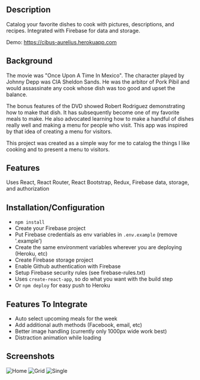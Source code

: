 ## Description
Catalog your favorite dishes to cook with pictures, descriptions, and recipes. Integrated with Firebase for data and storage.

Demo: https://cibus-aurelius.herokuapp.com

## Background
The movie was "Once Upon A Time In Mexico". The character played by Johnny Depp was CIA Sheldon Sands. He was the arbitor of Pork Pibil and would assassinate any cook whose dish was too good and upset the balance. 

The bonus features of the DVD showed Robert Rodriguez demonstrating how to make that dish. It has subsequently become one of my favorite meals to make. He also advocated learning how to make a handful of dishes really well and making a menu for people who visit. This app was inspired by that idea of creating a menu for visitors.

This project was created as a simple way for me to catalog the things I like cooking and to present a menu to visitors. 

## Features
Uses React, React Router, React Bootstrap, Redux, Firebase data, storage, and authorization

## Installation/Configuration
- `npm install`
- Create your Firebase project
- Put Firebase credentials as env variables in `.env.example` (remove '.example')
- Create the same environment variables wherever you are deploying (Heroku, etc)
- Create Firebase storage project
- Enable Github authentication with Firebase
- Setup Firebase security rules (see firebase-rules.txt)
- Uses `create-react-app`, so do what you want with the build step
- Or `npm deploy` for easy push to Heroku

## Features To Integrate
- Auto select upcoming meals for the week
- Add additional auth methods (Facebook, email, etc)
- Better image handling (currently only 1000px wide work best)
- Distraction animation while loading

## Screenshots
![Home](http://imgur.com/l8nvgzP)
![Grid](http://imgur.com/591d9iT)
![Single](http://imgur.com/lGFIOkH)
